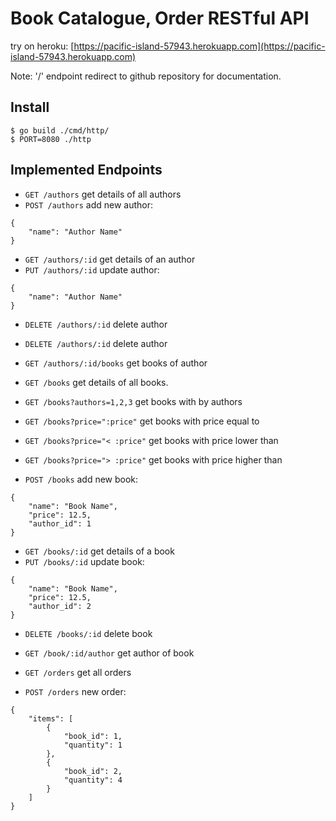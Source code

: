 # Book Catalogue, Order RESTful API
try on heroku: [https://pacific-island-57943.herokuapp.com](https://pacific-island-57943.herokuapp.com)

Note: '/' endpoint redirect to github repository for documentation.
## Install
```
$ go build ./cmd/http/
$ PORT=8080 ./http
```

## Implemented Endpoints
- `GET /authors` get details of all authors
- `POST /authors` add new author:

```
{
    "name": "Author Name"
}
```

- `GET /authors/:id` get details of an author
- `PUT /authors/:id` update author:

```
{
    "name": "Author Name"
}
```

- `DELETE /authors/:id` delete author
- `DELETE /authors/:id` delete author
- `GET /authors/:id/books` get books of author


- `GET /books` get details of all books. 
- `GET /books?authors=1,2,3` get books with by authors
- `GET /books?price=":price"` get books with price equal to <price>
- `GET /books?price="< :price"` get books with price lower than <price>
- `GET /books?price="> :price"` get books with price higher than <price>
- `POST /books` add new book:

```
{
    "name": "Book Name",
    "price": 12.5,
    "author_id": 1
}
```

- `GET /books/:id` get details of a book
- `PUT /books/:id` update book:

```
{
    "name": "Book Name",
    "price": 12.5,
    "author_id": 2
}
```

- `DELETE /books/:id` delete book
- `GET /book/:id/author` get author of book


- `GET /orders` get all orders
- `POST /orders` new order:
```
{
    "items": [
        {
            "book_id": 1,
            "quantity": 1
        },
        {
            "book_id": 2,
            "quantity": 4
        }
    ]
}
```